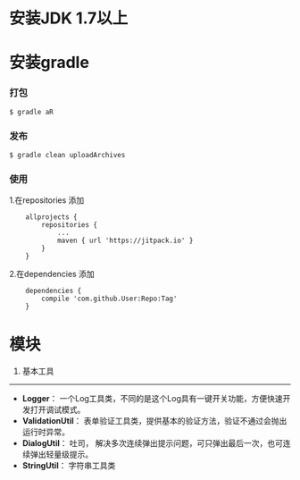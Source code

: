 # 安装JDK 1.7以上
# 安装gradle




### 打包

```
$ gradle aR
```

### 发布

```
$ gradle clean uploadArchives
```

### 使用
1.在repositories 添加

```
	allprojects {
		repositories {
			...
			maven { url 'https://jitpack.io' }
		}
	}
```
2.在dependencies 添加

```
	dependencies {
		compile 'com.github.User:Repo:Tag'
	}
```

# 模块

1. 基本工具
-----
- **Logger**：	一个Log工具类，不同的是这个Log具有一键开关功能，方便快速开发打开调试模式。
- **ValidationUtil**：	表单验证工具类，提供基本的验证方法，验证不通过会抛出运行时异常。
- **DialogUtil**：	吐司， 解决多次连续弹出提示问题，可只弹出最后一次，也可连续弹出轻量级提示。
- **StringUtil**：	字符串工具类


